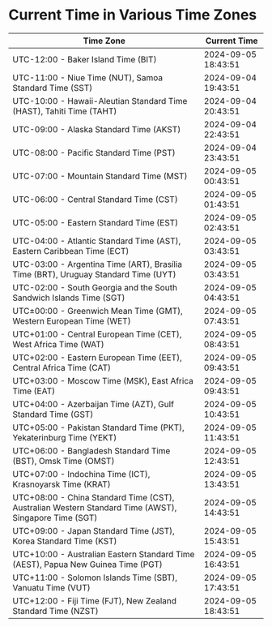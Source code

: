 # Current Time in Various Time Zones

| Time Zone | Current Time |
|-----------|--------------|
| UTC-12:00 - Baker Island Time (BIT) | 2024-09-05 18:43:51 |
| UTC-11:00 - Niue Time (NUT), Samoa Standard Time (SST) | 2024-09-04 19:43:51 |
| UTC-10:00 - Hawaii-Aleutian Standard Time (HAST), Tahiti Time (TAHT) | 2024-09-04 20:43:51 |
| UTC-09:00 - Alaska Standard Time (AKST) | 2024-09-04 22:43:51 |
| UTC-08:00 - Pacific Standard Time (PST) | 2024-09-04 23:43:51 |
| UTC-07:00 - Mountain Standard Time (MST) | 2024-09-05 00:43:51 |
| UTC-06:00 - Central Standard Time (CST) | 2024-09-05 01:43:51 |
| UTC-05:00 - Eastern Standard Time (EST) | 2024-09-05 02:43:51 |
| UTC-04:00 - Atlantic Standard Time (AST), Eastern Caribbean Time (ECT) | 2024-09-05 03:43:51 |
| UTC-03:00 - Argentina Time (ART), Brasília Time (BRT), Uruguay Standard Time (UYT) | 2024-09-05 03:43:51 |
| UTC-02:00 - South Georgia and the South Sandwich Islands Time (SGT) | 2024-09-05 04:43:51 |
| UTC±00:00 - Greenwich Mean Time (GMT), Western European Time (WET) | 2024-09-05 07:43:51 |
| UTC+01:00 - Central European Time (CET), West Africa Time (WAT) | 2024-09-05 08:43:51 |
| UTC+02:00 - Eastern European Time (EET), Central Africa Time (CAT) | 2024-09-05 09:43:51 |
| UTC+03:00 - Moscow Time (MSK), East Africa Time (EAT) | 2024-09-05 09:43:51 |
| UTC+04:00 - Azerbaijan Time (AZT), Gulf Standard Time (GST) | 2024-09-05 10:43:51 |
| UTC+05:00 - Pakistan Standard Time (PKT), Yekaterinburg Time (YEKT) | 2024-09-05 11:43:51 |
| UTC+06:00 - Bangladesh Standard Time (BST), Omsk Time (OMST) | 2024-09-05 12:43:51 |
| UTC+07:00 - Indochina Time (ICT), Krasnoyarsk Time (KRAT) | 2024-09-05 13:43:51 |
| UTC+08:00 - China Standard Time (CST), Australian Western Standard Time (AWST), Singapore Time (SGT) | 2024-09-05 14:43:51 |
| UTC+09:00 - Japan Standard Time (JST), Korea Standard Time (KST) | 2024-09-05 15:43:51 |
| UTC+10:00 - Australian Eastern Standard Time (AEST), Papua New Guinea Time (PGT) | 2024-09-05 16:43:51 |
| UTC+11:00 - Solomon Islands Time (SBT), Vanuatu Time (VUT) | 2024-09-05 17:43:51 |
| UTC+12:00 - Fiji Time (FJT), New Zealand Standard Time (NZST) | 2024-09-05 18:43:51 |

